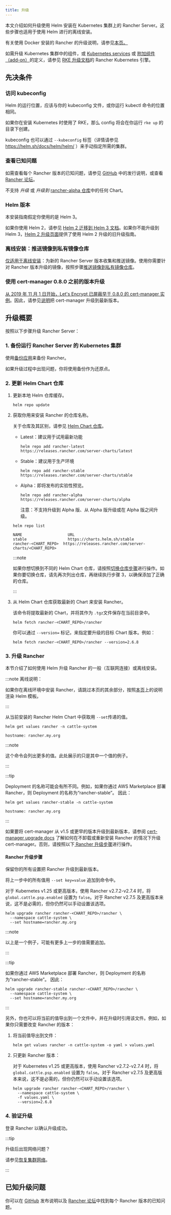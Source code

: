 ```yaml
---
title: 升级
---
```


<head>
  <link rel="canonical" href="https://ranchermanager.docs.rancher.com/zh/getting-started/installation-and-upgrade/install-upgrade-on-a-kubernetes-cluster/upgrades"/>
</head>

本文介绍如何升级使用 Helm 安装在 Kubernetes 集群上的 Rancher Server。这些步骤也适用于使用 Helm 进行的离线安装。

有关使用 Docker 安装的 Rancher 的升级说明，请参见[本页。](../other-installation-methods/rancher-on-a-single-node-with-docker/upgrade-docker-installed-rancher.md)

如需升级 Kubernetes 集群中的组件，或 [Kubernetes services](https://rancher.com/docs/rke/latest/en/config-options/services/) 或 [附加组件（add-on）](https://rancher.com/docs/rke/latest/en/config-options/add-ons/)的定义，请参见 [RKE 升级文档](https://rancher.com/docs/rke/latest/en/upgrades/)的 Rancher Kubernetes 引擎。

## 先决条件

### 访问 kubeconfig

Helm 的运行位置，应该与你的 kubeconfig 文件，或你运行 kubectl 命令的位置相同。

如果你在安装 Kubernetes 时使用了 RKE，那么 config 将会在你运行 `rke up` 的目录下创建。

kubeconfig 也可以通过 `--kubeconfig` 标签（详情请参见 https://helm.sh/docs/helm/helm/ ）来手动指定所需的集群。

### 查看已知问题

如需查看每个 Rancher 版本的已知问题，请参见 [GitHub](https://github.com/rancher/rancher/releases) 中的发行说明，或查看 [Rancher 论坛](https://forums.rancher.com/c/announcements/12)。

不支持 _升级_ 或 _升级到_ [rancher-alpha 仓库](../resources/choose-a-rancher-version.md#helm-chart-仓库)中的任何 Chart。

### Helm 版本

<DeprecationHelm2 />

本安装指南假定你使用的是 Helm 3。

如果你使用 Helm 2，请参见 [Helm 2 迁移到 Helm 3 文档](https://helm.sh/blog/migrate-from-helm-v2-to-helm-v3/)。如果你不能升级到 Helm 3，[Helm 2 升级页面](https://github.com/rancher/rancher-docs/tree/main/archived_docs/en/version-2.0-2.4/getting-started/installation-and-upgrade/install-upgrade-on-a-kubernetes-cluster/upgrades/helm2.md)提供了使用 Helm 2 升级的旧升级指南。

### 离线安装：推送镜像到私有镜像仓库

[仅适用于离线安装](../other-installation-methods/air-gapped-helm-cli-install/air-gapped-helm-cli-install.md)：为新的 Rancher Server 版本收集和推送镜像。使用你需要针对 Rancher 版本升级的镜像，按照步骤[推送镜像到私有镜像仓库](../other-installation-methods/air-gapped-helm-cli-install/publish-images.md)。

### 使用 cert-manager 0.8.0 之前的版本升级

[从 2019 年 11 月 1 日开始，Let's Encrypt 已屏蔽早于 0.8.0 的 cert-manager 实例](https://community.letsencrypt.org/t/blocking-old-cert-manager-versions/98753)。因此，请参见[说明](../resources/upgrade-cert-manager.md)把 cert-manager 升级到最新版本。

## 升级概要

按照以下步骤升级 Rancher Server：

### 1. 备份运行 Rancher Server 的 Kubernetes 集群

使用[备份应用](../../../how-to-guides/new-user-guides/backup-restore-and-disaster-recovery/back-up-rancher.md)来备份 Rancher。

如果升级过程中出现问题，你将使用备份作为还原点。

### 2. 更新 Helm Chart 仓库

1. 更新本地 Helm 仓库缓存。

   ```
   helm repo update
   ```

1. 获取你用来安装 Rancher 的仓库名称。

   关于仓库及其区别，请参见 [Helm Chart 仓库](../resources/choose-a-rancher-version.md#helm-chart-仓库)。

   - Latest：建议用于试用最新功能
     ```
     helm repo add rancher-latest https://releases.rancher.com/server-charts/latest
     ```
   - Stable：建议用于生产环境
     ```
     helm repo add rancher-stable https://releases.rancher.com/server-charts/stable
     ```
   - Alpha：即将发布的实验性预览。
     ```
     helm repo add rancher-alpha https://releases.rancher.com/server-charts/alpha
     ```
     注意：不支持升级到 Alpha 版、从 Alpha 版升级或在 Alpha 版之间升级。

   ```
   helm repo list

   NAME          	       URL
   stable        	       https://charts.helm.sh/stable
   rancher-<CHART_REPO>	 https://releases.rancher.com/server-charts/<CHART_REPO>
   ```

   :::note

   如果你想切换到不同的 Helm Chart 仓库，请按照[切换仓库步骤](../resources/choose-a-rancher-version.md#切换到不同-helm-chart-仓库)进行操作。如果你要切换仓库，请先再次列出仓库，再继续执行步骤 3，以确保添加了正确的仓库。

   :::

1. 从 Helm Chart 仓库获取最新的 Chart 来安装 Rancher。

   该命令将提取最新的 Chart，并将其作为 `.tgz`文件保存在当前目录中。

   ```plain
   helm fetch rancher-<CHART_REPO>/rancher
   ```

   你可以通过 `--version=` 标记，来指定要升级的目标 Chart 版本。例如：

   ```plain
   helm fetch rancher-<CHART_REPO>/rancher --version=2.6.8
   ```

### 3. 升级 Rancher

本节介绍了如何使用 Helm 升级 Rancher 的一般（互联网连接）或离线安装。

:::note 离线说明：

如果你在离线环境中安装 Rancher，请跳过本页的其余部分，按照[本页](air-gapped-upgrades.md)上的说明渲染 Helm 模板。

:::

从当前安装的 Rancher Helm Chart 中获取用 `--set`传递的值。

```
helm get values rancher -n cattle-system

hostname: rancher.my.org
```

:::note

这个命令会列出更多的值。此处展示的只是其中一个值的例子。

:::

:::tip

Deployment 的名称可能会有所不同。例如，如果你通过 AWS Marketplace 部署 Rancher，则 Deployment 的名称为“rancher-stable”。
因此：

```
helm get values rancher-stable -n cattle-system

hostname: rancher.my.org
```

:::

如果要将 cert-manager 从 v1.5 或更早的版本升级到最新版本，请参阅 [cert-manager upgrade docs](../resources/upgrade-cert-manager.md#选项-c升级-15-及以下版本的-cert-manager) 了解如何在不卸载或重新安装 Rancher 的情况下升级 cert-manager。否则，请按照以下[ Rancher 升级步骤](#rancher-升级步骤)进行操作。

#### Rancher 升级步骤

保留你的所有设置把 Rancher 升级到最新版本。

将上一步中的所有值用 `--set key=value` 追加到命令中。

对于 Kubernetes v1.25 或更高版本，使用 Rancher v2.7.2-v2.7.4 时，将 `global.cattle.psp.enabled` 设置为 `false`。对于 Rancher v2.7.5 及更高版本来说，这不是必需的，但你仍然可以手动设置该选项。

```
helm upgrade rancher rancher-<CHART_REPO>/rancher \
  --namespace cattle-system \
  --set hostname=rancher.my.org
```

:::note

以上是一个例子，可能有更多上一步的值需要追加。

:::

:::tip

如果你通过 AWS Marketplace 部署 Rancher，则 Deployment 的名称为“rancher-stable”。
因此：

```
helm upgrade rancher-stable rancher-<CHART_REPO>/rancher \
  --namespace cattle-system \
  --set hostname=rancher.my.org
```

:::

另外，你也可以将当前的值导出到一个文件中，并在升级时引用该文件。例如，如果你只需要改变 Rancher 的版本：

1. 将当前值导出到文件：
   ```
   helm get values rancher -n cattle-system -o yaml > values.yaml
   ```
1. 只更新 Rancher 版本：

   对于 Kubernetes v1.25 或更高版本，使用 Rancher v2.7.2-v2.7.4 时，将 `global.cattle.psp.enabled` 设置为 `false`。对于 Rancher v2.7.5 及更高版本来说，这不是必需的，但你仍然可以手动设置该选项。

   ```
   helm upgrade rancher rancher-<CHART_REPO>/rancher \
     --namespace cattle-system \
     -f values.yaml \
     --version=2.6.8
   ```

### 4. 验证升级

登录 Rancher 以确认升级成功。

:::tip

升级后出现网络问题？

请参见[恢复集群网络](https://github.com/rancher/rancher-docs/tree/main/archived_docs/en/version-2.0-2.4/getting-started/installation-and-upgrade/install-upgrade-on-a-kubernetes-cluster/upgrades/namespace-migration.md)。

:::

## 已知升级问题

你可以在 [GitHub](https://github.com/rancher/rancher/releases) 发布说明以及 [Rancher 论坛](https://forums.rancher.com/c/announcements/12)中找到每个 Rancher 版本的已知问题。
